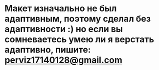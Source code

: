# Макет изначально не был адаптивным, поэтому сделал без адаптивности :) но если вы сомневаетесь умею ли я верстать адаптивно, пишите: perviz17140128@gmail.com
